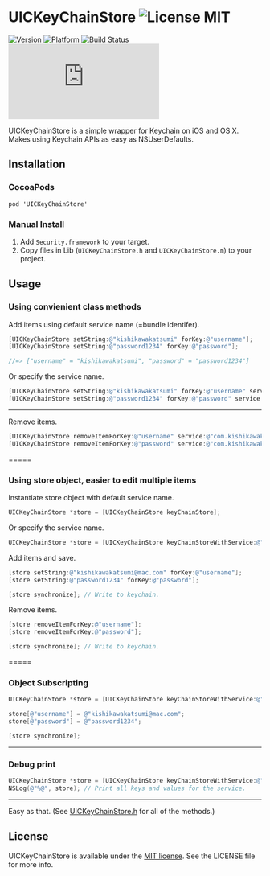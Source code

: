# UICKeyChainStore ![License MIT](https://go-shields.herokuapp.com/license-MIT-yellow.png) 

[![Version](https://cocoapod-badges.herokuapp.com/v/UICKeyChainStore/badge.png)](https://cocoapod-badges.herokuapp.com/v/UICKeyChainStore/badge.png)
[![Platform](https://cocoapod-badges.herokuapp.com/p/UICKeyChainStore/badge.png)](https://cocoapod-badges.herokuapp.com/p/UICKeyChainStore/badge.png)
[![Build Status](https://travis-ci.org/kishikawakatsumi/UICKeyChainStore.png?branch=master)](https://travis-ci.org/kishikawakatsumi/UICKeyChainStore)
[![Analytics](https://ga-beacon.appspot.com/UA-4291014-9/UICKeyChainStore/README.md)](https://github.com/igrigorik/ga-beacon)

UICKeyChainStore is a simple wrapper for Keychain on iOS and OS X. Makes using Keychain APIs as easy as NSUserDefaults.


## Installation
### CocoaPods
`pod 'UICKeyChainStore'`

### Manual Install
1. Add `Security.framework` to your target.
2. Copy files in Lib (`UICKeyChainStore.h` and `UICKeyChainStore.m`) to your project.

## Usage

### Using convienient class methods

Add items using default service name (=bundle identifer).

```objective-c
[UICKeyChainStore setString:@"kishikawakatsumi" forKey:@"username"];
[UICKeyChainStore setString:@"password1234" forKey:@"password"];

//=> ["username" = "kishikawakatsumi", "password" = "password1234"]
```

Or specify the service name.

```objective-c
[UICKeyChainStore setString:@"kishikawakatsumi" forKey:@"username" service:@"com.kishikawakatsumi"];
[UICKeyChainStore setString:@"password1234" forKey:@"password" service:@"com.kishikawakatsumi"];
```

---
Remove items.

```objective-c
[UICKeyChainStore removeItemForKey:@"username" service:@"com.kishikawakatsumi"];
[UICKeyChainStore removeItemForKey:@"password" service:@"com.kishikawakatsumi"];
```

=====
### Using store object, easier to edit multiple items

Instantiate store object with default service name.

```objective-c
UICKeyChainStore *store = [UICKeyChainStore keyChainStore];
```

Or specify the service name.

```objective-c
UICKeyChainStore *store = [UICKeyChainStore keyChainStoreWithService:@"com.kishikawakatsumi"];
```

Add items and save.

```objective-c
[store setString:@"kishikawakatsumi@mac.com" forKey:@"username"];
[store setString:@"password1234" forKey:@"password"];

[store synchronize]; // Write to keychain.
```

Remove items.

```objective-c
[store removeItemForKey:@"username"];
[store removeItemForKey:@"password"];

[store synchronize]; // Write to keychain.
```

=====
### Object Subscripting

```objective-c
UICKeyChainStore *store = [UICKeyChainStore keyChainStoreWithService:@"com.kishikawakatsumi"];
```

```objective-c
store[@"username"] = @"kishikawakatsumi@mac.com";
store[@"password"] = @"password1234";
```

```objective-c
[store synchronize];
```

---
### Debug print

```objective-c
UICKeyChainStore *store = [UICKeyChainStore keyChainStoreWithService:@"com.kishikawakatsumi"];
NSLog(@"%@", store); // Print all keys and values for the service.
```

---
Easy as that. (See [UICKeyChainStore.h](https://github.com/kishikawakatsumi/UICKeyChainStore/blob/master/Lib/UICKeyChainStore.h) for all of the methods.)


## License

[Apache]: http://www.apache.org/licenses/LICENSE-2.0
[MIT]: http://www.opensource.org/licenses/mit-license.php
[GPL]: http://www.gnu.org/licenses/gpl.html
[BSD]: http://opensource.org/licenses/bsd-license.php

UICKeyChainStore is available under the [MIT license][MIT]. See the LICENSE file for more info.
